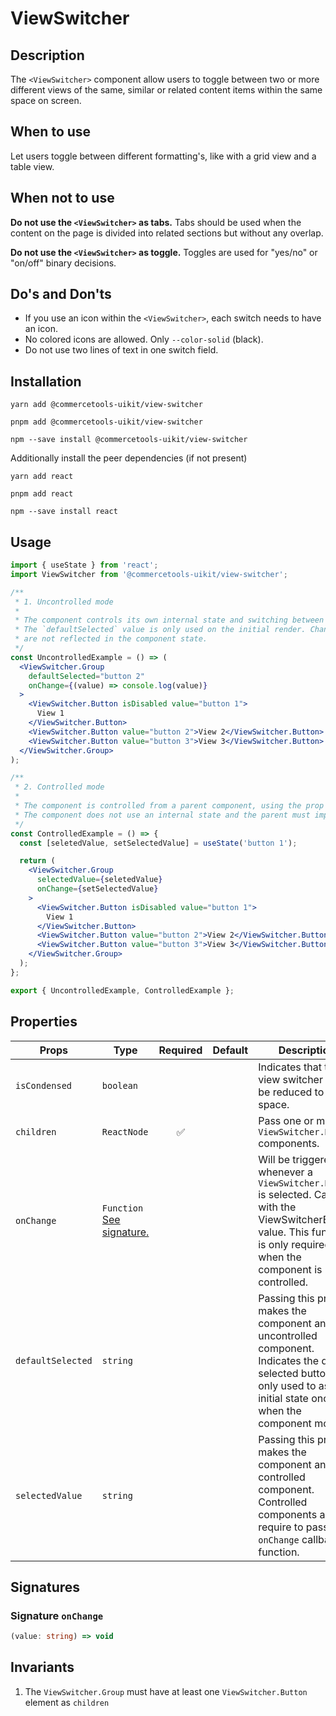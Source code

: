 <!-- THIS IS AN AUTOGENERATED FILE. DO NOT EDIT THIS FILE DIRECTLY. -->
<!-- This file is created by the `pnpm generate-readme` script. -->

# ViewSwitcher

## Description

The `<ViewSwitcher>` component allow users to toggle between two or more different views of the same, similar or related content items within the same space on screen.

## When to use

Let users toggle between different formatting's, like with a grid view and a table view.

## When not to use

**Do not use the `<ViewSwitcher>` as tabs.**
Tabs should be used when the content on the page is divided into related sections but without any overlap.

**Do not use the `<ViewSwitcher>` as toggle.**
Toggles are used for "yes/no" or "on/off" binary decisions.

## Do's and Don'ts

- If you use an icon within the `<ViewSwitcher>`, each switch needs to have an icon.
- No colored icons are allowed. Only `--color-solid` (black).
- Do not use two lines of text in one switch field.

## Installation

```
yarn add @commercetools-uikit/view-switcher
```

```
pnpm add @commercetools-uikit/view-switcher
```

```
npm --save install @commercetools-uikit/view-switcher
```

Additionally install the peer dependencies (if not present)

```
yarn add react
```

```
pnpm add react
```

```
npm --save install react
```

## Usage

```jsx
import { useState } from 'react';
import ViewSwitcher from '@commercetools-uikit/view-switcher';

/**
 * 1. Uncontrolled mode
 *
 * The component controls its own internal state and switching between options.
 * The `defaultSelected` value is only used on the initial render. Changes to that value
 * are not reflected in the component state.
 */
const UncontrolledExample = () => (
  <ViewSwitcher.Group
    defaultSelected="button 2"
    onChange={(value) => console.log(value)}
  >
    <ViewSwitcher.Button isDisabled value="button 1">
      View 1
    </ViewSwitcher.Button>
    <ViewSwitcher.Button value="button 2">View 2</ViewSwitcher.Button>
    <ViewSwitcher.Button value="button 3">View 3</ViewSwitcher.Button>
  </ViewSwitcher.Group>
);

/**
 * 2. Controlled mode
 *
 * The component is controlled from a parent component, using the prop `selectedValue`.
 * The component does not use an internal state and the parent must implement the `onChange` callback.
 */
const ControlledExample = () => {
  const [seletedValue, setSelectedValue] = useState('button 1');

  return (
    <ViewSwitcher.Group
      selectedValue={seletedValue}
      onChange={setSelectedValue}
    >
      <ViewSwitcher.Button isDisabled value="button 1">
        View 1
      </ViewSwitcher.Button>
      <ViewSwitcher.Button value="button 2">View 2</ViewSwitcher.Button>
      <ViewSwitcher.Button value="button 3">View 3</ViewSwitcher.Button>
    </ViewSwitcher.Group>
  );
};

export { UncontrolledExample, ControlledExample };
```

## Properties

| Props             | Type                                                 | Required | Default | Description                                                                                                                                                                        |
| ----------------- | ---------------------------------------------------- | :------: | ------- | ---------------------------------------------------------------------------------------------------------------------------------------------------------------------------------- |
| `isCondensed`     | `boolean`                                            |          |         | Indicates that the view switcher can be reduced to save space.                                                                                                                     |
| `children`        | `ReactNode`                                          |    ✅    |         | Pass one or more `ViewSwitcher.Button` components.                                                                                                                                 |
| `onChange`        | `Function`<br/>[See signature.](#signature-onChange) |          |         | Will be triggered whenever a `ViewSwitcher.Button` is selected. Called with the ViewSwitcherButton value.&#xA;This function is only required when the component is controlled.     |
| `defaultSelected` | `string`                                             |          |         | Passing this prop makes the component an uncontrolled component.&#xA;Indicates the default selected button it is only used to as an initial state once, when the component mounts. |
| `selectedValue`   | `string`                                             |          |         | Passing this prop makes the component an controlled component.&#xA;Controlled components also require to pass a `onChange` callback function.                                      |

## Signatures

### Signature `onChange`

```ts
(value: string) => void
```

## Invariants

1. The `ViewSwitcher.Group` must have at least one `ViewSwitcher.Button` element as `children`
